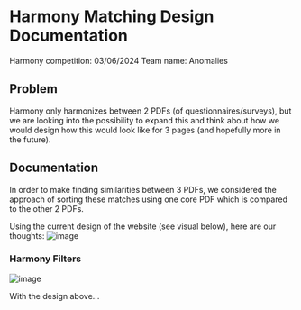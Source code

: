 # Harmony Matching Design Documentation
Harmony competition: 03/06/2024
Team name: Anomalies

## Problem
Harmony only harmonizes between 2 PDFs (of questionnaires/surveys), but we are looking into the possibility to expand this and think about how we would design how this would look like for 3 pages (and hopefully more in the future).

## Documentation
In order to make finding similarities between 3 PDFs, we considered the approach of sorting these matches using one core PDF which is compared to the other 2 PDFs.

Using the current design of the website (see visual below), here are our thoughts:
![image](https://github.com/nlutala/hackathon/assets/87072306/d5ed60c6-8e45-4dce-8610-78eb4b18c17a)

### Harmony Filters
![image](https://github.com/nlutala/hackathon/assets/87072306/f7f7aba3-2885-42eb-9c2d-afbfeec4a619)

With the design above...
